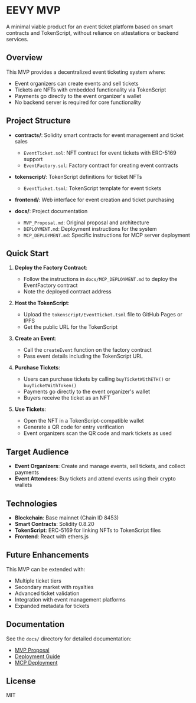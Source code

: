 # EEVY MVP

A minimal viable product for an event ticket platform based on smart contracts and TokenScript, without reliance on attestations or backend services.

## Overview

This MVP provides a decentralized event ticketing system where:
- Event organizers can create events and sell tickets
- Tickets are NFTs with embedded functionality via TokenScript
- Payments go directly to the event organizer's wallet
- No backend server is required for core functionality

## Project Structure

- **contracts/**: Solidity smart contracts for event management and ticket sales
  - `EventTicket.sol`: NFT contract for event tickets with ERC-5169 support
  - `EventFactory.sol`: Factory contract for creating event contracts
  
- **tokenscript/**: TokenScript definitions for ticket NFTs
  - `EventTicket.tsml`: TokenScript template for event tickets
  
- **frontend/**: Web interface for event creation and ticket purchasing
  
- **docs/**: Project documentation
  - `MVP_Proposal.md`: Original proposal and architecture
  - `DEPLOYMENT.md`: Deployment instructions for the system
  - `MCP_DEPLOYMENT.md`: Specific instructions for MCP server deployment

## Quick Start

1. **Deploy the Factory Contract**:
   - Follow the instructions in `docs/MCP_DEPLOYMENT.md` to deploy the EventFactory contract
   - Note the deployed contract address

2. **Host the TokenScript**:
   - Upload the `tokenscript/EventTicket.tsml` file to GitHub Pages or IPFS
   - Get the public URL for the TokenScript

3. **Create an Event**:
   - Call the `createEvent` function on the factory contract
   - Pass event details including the TokenScript URL

4. **Purchase Tickets**:
   - Users can purchase tickets by calling `buyTicketWithETH()` or `buyTicketWithToken()`
   - Payments go directly to the event organizer's wallet
   - Buyers receive the ticket as an NFT

5. **Use Tickets**:
   - Open the NFT in a TokenScript-compatible wallet
   - Generate a QR code for entry verification
   - Event organizers scan the QR code and mark tickets as used

## Target Audience

- **Event Organizers**: Create and manage events, sell tickets, and collect payments
- **Event Attendees**: Buy tickets and attend events using their crypto wallets

## Technologies

- **Blockchain**: Base mainnet (Chain ID 8453)
- **Smart Contracts**: Solidity 0.8.20
- **TokenScript**: ERC-5169 for linking NFTs to TokenScript files
- **Frontend**: React with ethers.js

## Future Enhancements

This MVP can be extended with:
- Multiple ticket tiers
- Secondary market with royalties
- Advanced ticket validation
- Integration with event management platforms
- Expanded metadata for tickets

## Documentation

See the `docs/` directory for detailed documentation:
- [MVP Proposal](docs/MVP_Proposal.md)
- [Deployment Guide](docs/DEPLOYMENT.md)
- [MCP Deployment](docs/MCP_DEPLOYMENT.md)

## License

MIT 